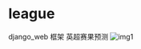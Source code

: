 # league
django_web 框架 英超赛果预测
![img1](http://thumbnail0.baidupcs.com/thumbnail/47ff4192d7520e3452d23ff32d42e68e?fid=2013805471-250528-491658085002100&time=1496476800&rt=sh&sign=FDTAER-DCb740ccc5511e5e8fedcff06b081203-hCZCVQyc50N9z6hbVUPTq%2BMjGE4%3D&expires=8h&chkv=0&chkbd=0&chkpc=&dp-logid=3564850844723157269&dp-callid=0&size=c710_u400&quality=100)
